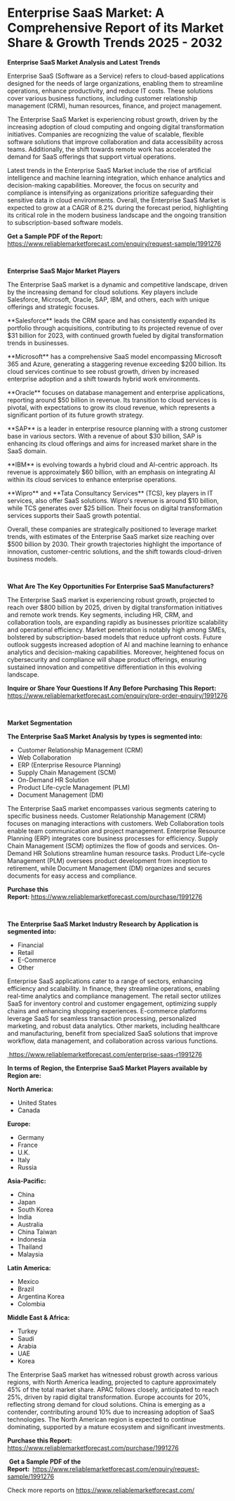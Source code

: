 <p><h1>Enterprise SaaS Market: A Comprehensive Report of its Market Share & Growth Trends 2025 - 2032</h1></p><p><strong>Enterprise SaaS Market Analysis and Latest Trends</strong></p>
<p><p>Enterprise SaaS (Software as a Service) refers to cloud-based applications designed for the needs of large organizations, enabling them to streamline operations, enhance productivity, and reduce IT costs. These solutions cover various business functions, including customer relationship management (CRM), human resources, finance, and project management. </p><p>The Enterprise SaaS Market is experiencing robust growth, driven by the increasing adoption of cloud computing and ongoing digital transformation initiatives. Companies are recognizing the value of scalable, flexible software solutions that improve collaboration and data accessibility across teams. Additionally, the shift towards remote work has accelerated the demand for SaaS offerings that support virtual operations.</p><p>Latest trends in the Enterprise SaaS Market include the rise of artificial intelligence and machine learning integration, which enhance analytics and decision-making capabilities. Moreover, the focus on security and compliance is intensifying as organizations prioritize safeguarding their sensitive data in cloud environments. Overall, the Enterprise SaaS Market is expected to grow at a CAGR of 8.2% during the forecast period, highlighting its critical role in the modern business landscape and the ongoing transition to subscription-based software models.</p></p>
<p><strong>Get a Sample PDF of the Report:&nbsp;</strong> <a href="https://www.reliablemarketforecast.com/enquiry/request-sample/1991276?utm_campaign=3324&utm_medium=2&utm_source=Github&utm_content=ia&utm_term=09032025&utm_id=enterprise-saas">https://www.reliablemarketforecast.com/enquiry/request-sample/1991276</a></p>
<p>&nbsp;</p>
<p><strong>Enterprise SaaS Major Market Players</strong></p>
<p><p>The Enterprise SaaS market is a dynamic and competitive landscape, driven by the increasing demand for cloud solutions. Key players include Salesforce, Microsoft, Oracle, SAP, IBM, and others, each with unique offerings and strategic focuses.</p><p>**Salesforce** leads the CRM space and has consistently expanded its portfolio through acquisitions, contributing to its projected revenue of over $31 billion for 2023, with continued growth fueled by digital transformation trends in businesses.</p><p>**Microsoft** has a comprehensive SaaS model encompassing Microsoft 365 and Azure, generating a staggering revenue exceeding $200 billion. Its cloud services continue to see robust growth, driven by increased enterprise adoption and a shift towards hybrid work environments.</p><p>**Oracle** focuses on database management and enterprise applications, reporting around $50 billion in revenue. Its transition to cloud services is pivotal, with expectations to grow its cloud revenue, which represents a significant portion of its future growth strategy.</p><p>**SAP** is a leader in enterprise resource planning with a strong customer base in various sectors. With a revenue of about $30 billion, SAP is enhancing its cloud offerings and aims for increased market share in the SaaS domain.</p><p>**IBM** is evolving towards a hybrid cloud and AI-centric approach. Its revenue is approximately $60 billion, with an emphasis on integrating AI within its cloud services to enhance enterprise operations.</p><p>**Wipro** and **Tata Consultancy Services** (TCS), key players in IT services, also offer SaaS solutions. Wipro's revenue is around $10 billion, while TCS generates over $25 billion. Their focus on digital transformation services supports their SaaS growth potential.</p><p>Overall, these companies are strategically positioned to leverage market trends, with estimates of the Enterprise SaaS market size reaching over $500 billion by 2030. Their growth trajectories highlight the importance of innovation, customer-centric solutions, and the shift towards cloud-driven business models.</p></p>
<p>&nbsp;</p>
<p><strong>What Are The Key Opportunities For Enterprise SaaS Manufacturers?</strong></p>
<p><p>The Enterprise SaaS market is experiencing robust growth, projected to reach over $800 billion by 2025, driven by digital transformation initiatives and remote work trends. Key segments, including HR, CRM, and collaboration tools, are expanding rapidly as businesses prioritize scalability and operational efficiency. Market penetration is notably high among SMEs, bolstered by subscription-based models that reduce upfront costs. Future outlook suggests increased adoption of AI and machine learning to enhance analytics and decision-making capabilities. Moreover, heightened focus on cybersecurity and compliance will shape product offerings, ensuring sustained innovation and competitive differentiation in this evolving landscape.</p></p>
<p><strong>Inquire or Share Your Questions If Any Before Purchasing This Report:</strong> <a href="https://www.reliablemarketforecast.com/enquiry/pre-order-enquiry/1991276?utm_campaign=3324&utm_medium=2&utm_source=Github&utm_content=ia&utm_term=09032025&utm_id=enterprise-saas">https://www.reliablemarketforecast.com/enquiry/pre-order-enquiry/1991276</a></p>
<p>&nbsp;</p>
<p><strong>Market Segmentation</strong></p>
<p><strong>The Enterprise SaaS Market Analysis by types is segmented into:</strong></p>
<p><ul><li>Customer Relationship Management (CRM)</li><li>Web Collaboration</li><li>ERP (Enterprise Resource Planning)</li><li>Supply Chain Management (SCM)</li><li>On-Demand HR Solution</li><li>Product Life-cycle Management (PLM)</li><li>Document Management (DM)</li></ul></p>
<p><p>The Enterprise SaaS market encompasses various segments catering to specific business needs. Customer Relationship Management (CRM) focuses on managing interactions with customers. Web Collaboration tools enable team communication and project management. Enterprise Resource Planning (ERP) integrates core business processes for efficiency. Supply Chain Management (SCM) optimizes the flow of goods and services. On-Demand HR Solutions streamline human resource tasks. Product Life-cycle Management (PLM) oversees product development from inception to retirement, while Document Management (DM) organizes and secures documents for easy access and compliance.</p></p>
<p><strong>Purchase this Report:&nbsp;</strong><a href="https://www.reliablemarketforecast.com/purchase/1991276?utm_campaign=3324&utm_medium=2&utm_source=Github&utm_content=ia&utm_term=09032025&utm_id=enterprise-saas">https://www.reliablemarketforecast.com/purchase/1991276</a></p>
<p>&nbsp;</p>
<p><strong>The Enterprise SaaS Market Industry Research by Application is segmented into:</strong></p>
<p><ul><li>Financial</li><li>Retail</li><li>E-Commerce</li><li>Other</li></ul></p>
<p><p>Enterprise SaaS applications cater to a range of sectors, enhancing efficiency and scalability. In finance, they streamline operations, enabling real-time analytics and compliance management. The retail sector utilizes SaaS for inventory control and customer engagement, optimizing supply chains and enhancing shopping experiences. E-commerce platforms leverage SaaS for seamless transaction processing, personalized marketing, and robust data analytics. Other markets, including healthcare and manufacturing, benefit from specialized SaaS solutions that improve workflow, data management, and collaboration across various functions.</p></p>
<p><a href="https://www.reliablemarketforecast.com/enterprise-saas-r1991276?utm_campaign=3324&utm_medium=2&utm_source=Github&utm_content=ia&utm_term=09032025&utm_id=enterprise-saas">&nbsp;https://www.reliablemarketforecast.com/enterprise-saas-r1991276</a></p>
<p><strong>In terms of Region, the Enterprise SaaS Market Players available by Region are:</strong></p>
<p>
    <p> <strong> North America: </strong>
        <ul>
            <li>United States</li>
            <li>Canada</li>
        </ul>
        </p> 
    <p> <strong> Europe: </strong>
        <ul>
            <li>Germany</li>
            <li>France</li>
            <li>U.K.</li>
            <li>Italy</li>
            <li>Russia</li>
        </ul>
        </p> 
    <p> <strong> Asia-Pacific: </strong>
        <ul>
            <li>China</li>
            <li>Japan</li>
            <li>South Korea</li>
            <li>India</li>
            <li>Australia</li>
            <li>China Taiwan</li>
            <li>Indonesia</li>
            <li>Thailand</li>
            <li>Malaysia</li>
        </ul>
        </p> 
    <p> <strong> Latin America: </strong>
        <ul>
            <li>Mexico</li>
            <li>Brazil</li>
            <li>Argentina Korea</li>
            <li>Colombia</li>
        </ul>
        </p> 
    <p> <strong> Middle East & Africa: </strong>
        <ul>
            <li>Turkey</li>
            <li>Saudi</li>
            <li>Arabia</li>
            <li>UAE</li>
            <li>Korea</li>
        </ul>
    </p>
    </p>
<p><p>The Enterprise SaaS market has witnessed robust growth across various regions, with North America leading, projected to capture approximately 45% of the total market share. APAC follows closely, anticipated to reach 25%, driven by rapid digital transformation. Europe accounts for 20%, reflecting strong demand for cloud solutions. China is emerging as a contender, contributing around 10% due to increasing adoption of SaaS technologies. The North American region is expected to continue dominating, supported by a mature ecosystem and significant investments.</p></p>
<p><strong>Purchase this Report: </strong><a href="https://www.reliablemarketforecast.com/purchase/1991276?utm_campaign=3324&utm_medium=2&utm_source=Github&utm_content=ia&utm_term=09032025&utm_id=enterprise-saas">https://www.reliablemarketforecast.com/purchase/1991276</a></p>
<p>&nbsp;<strong>Get a Sample PDF of the Report:&nbsp;&nbsp;</strong><a href="https://www.reliablemarketforecast.com/enquiry/request-sample/1991276?utm_campaign=3324&utm_medium=2&utm_source=Github&utm_content=ia&utm_term=09032025&utm_id=enterprise-saas">https://www.reliablemarketforecast.com/enquiry/request-sample/1991276</a></p>
<p><strong></strong></p>
<p>Check more reports on <a href="https://www.reliablemarketforecast.com/?utm_campaign=3324&utm_medium=2&utm_source=Github&utm_content=ia&utm_term=09032025&utm_id=enterprise-saas">https://www.reliablemarketforecast.com/</a></p>